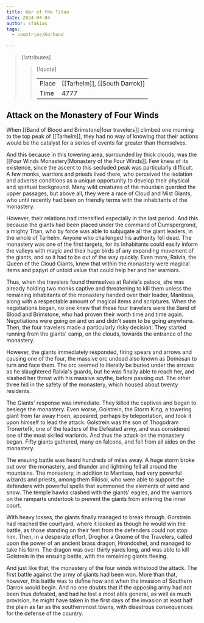 ```yaml
---
title: War of the Titan
date: 2024-04-04
author: sfakias
tags:
  - countries/Korhond

---
```

> [!attributes]
> 
> > [!quote]
> >
> > | | |
> > | --- | --- |
> > | Place | [[Tarhelm]], [[South Darrok]] |
> > | Time | 4777 |

## Attack on the Monastery of Four Winds

When [[Band of Blood and Brimstone|four travelers]] climbed one morning to the top peak of [[Tarhelm]], they had no way of knowing that their actions would be the catalyst for a series of events far greater than themselves.

And this because in this towering area, surrounded by thick clouds, was the [[Four Winds Monastery|Monastery of the Four Winds]]. Few knew of its existence, since the ascent to this secluded peak was particularly difficult. A few monks, warriors and priests lived there, who perceived the isolation and adverse conditions as a unique opportunity to develop their physical and spiritual background. Many wild creatures of the mountain guarded the upper passages, but above all, they were a race of Cloud and Mist Giants, who until recently had been on friendly terms with the inhabitants of the monastery.

However, their relations had intensified especially in the last period. And this because the giants had been placed under the command of Dumspergrond, a mighty Titan, who by force was able to subjugate all the giant leaders, in the whole of Tarhelm. Anyone who challenged his authority fell dead. The monastery was one of the first targets, for its inhabitants could easily inform the valleys with magic and their huge birds of any expanding movement of the giants, and so it had to be out of the way quickly. Even more, Ralvia, the Queen of the Cloud Giants, knew that within the monastery were magical items and papyri of untold value that could help her and her warriors.

Thus, when the travelers found themselves at Ralvia's palace, she was already holding two monks captive and threatening to kill them unless the remaining inhabitants of the monastery handed over their leader, Mantissa, along with a respectable amount of magical items and scriptures. When the negotiations began, no one knew that these four travelers were the Band of Blood and Brimstone, who had proven their worth time and time again. Negotiations were going on and on and didn't seem to be going anywhere. Then, the four travelers made a particularly risky decision: They started running from the giants' camp, on the clouds, towards the entrance of the monastery.

However, the giants immediately responded, firing spears and arrows and causing one of the four, the massive orc undead also known as Domosan to turn and face them. The orc seemed to literally be buried under the arrows as he slaughtered Ralvia's guards, but he was finally able to reach her, and slashed her throat with his massive scythe, before passing out. The other three hid in the safety of the monastery, which housed about twenty residents.

The Giants' response was immediate. They killed the captives and began to besiege the monastery. Even worse, Golstrein, the Storm King, a towering giant from far away Hoen, appeared, perhaps by teleportation, and took it upon himself to lead the attack. Golstrein was the son of Thogodram Tronertefk, one of the leaders of the Defeated army, and was considered one of the most skilled warlords. And thus the attack on the monastery began. Fifty giants gathered, many on falcons, and fell from all sides on the monastery.

The ensuing battle was heard hundreds of miles away. A huge storm broke out over the monastery, and thunder and lightning fell all around the mountains. The monastery, in addition to Mantissa, had very powerful wizards and priests, among them Rikisol, who were able to support the defenders with powerful spells that summoned the elements of wind and snow. The temple hawks clashed with the giants' eagles, and the warriors on the ramparts undertook to prevent the giants from entering the inner court.

With heavy losses, the giants finally managed to break through. Gorstrein had reached the courtyard, where it looked as though he would win the battle, as those standing on their feet from the defenders could not stop him. Then, in a desperate effort, Droghor a Gnome of the Travelers, called upon the power of an ancient brass dragon, Hrondoshel, and managed to take his form. The dragon was over thirty yards long, and was able to kill Golstrein in the ensuing battle, with the remaining giants fleeing.

And just like that, the monastery of the four winds withstood the attack. The first battle against the army of giants had been won. More than that, however, this battle was to define how and when the invasion of Southern Darrok would begin. And no one doubts that if the opposing army had not been thus defeated, and had he lost a most able general, as well as much provision, he might have taken in the first days of the invasion at least half the plain as far as the southernmost towns, with disastrous consequences for the defense of the country.